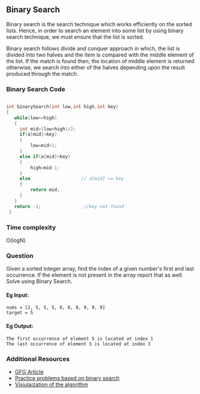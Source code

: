 ## Binary Search

Binary search is the search technique which works efficiently on the sorted lists. Hence, in order to search an element into some list by using binary search technique, we must ensure that the list is sorted.

Binary search follows divide and conquer approach in which, the list is divided into two halves and the item is compared with the middle element of the list. If the match is found then, the location of middle element is returned otherwise, we search into either of the halves depending upon the result produced through the match.


### Binary Search Code

```cpp

int binarySearch(int low,int high,int key)
{
   while(low<=high)
   {
     int mid=(low+high)/2;
     if(a[mid]<key)
     {
         low=mid+1;
     }
     else if(a[mid]>key)
     {
         high=mid-1;
     }
     else                   // a[mid] == key
     {
         return mid;
     }
   }
   return -1;                //key not found
 }

 ```

### Time complexity

O(logN)

### Question

Given a sorted integer array, find the index of a given number's first and last occurrence. If the element is not present in the array report that as well. Solve using Binary Search.

#### Eg Input:
```
nums = [2, 5, 5, 5, 6, 6, 8, 9, 9, 9]
target = 5
```

#### Eg Output:
```
The first occurrence of element 5 is located at index 1
The last occurrence of element 5 is located at index 3
```

### Additional Resources

- [GFG Article](https://www.geeksforgeeks.org/binary-search/)
- [Practice problems based on binary search](https://www.hackerearth.com/practice/algorithms/searching/binary-search/practice-problems/)
- [Visiulaization of the algorithm](https://www.cs.usfca.edu/~galles/visualization/Search.html)